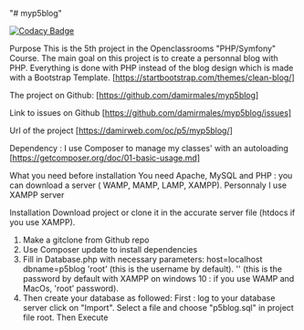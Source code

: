 "# myp5blog" 

[![Codacy Badge](https://api.codacy.com/project/badge/Grade/3e309f372a5c40ea8b3af54be896ecd4)](https://www.codacy.com/manual/d.males/myp5blog?utm_source=github.com&amp;utm_medium=referral&amp;utm_content=damirmales/myp5blog&amp;utm_campaign=Badge_Grade)

Purpose
This is the 5th project in the Openclassrooms "PHP/Symfony" Course.
The main goal on this project is to create a personnal blog with PHP. 
Everything is done with PHP instead of the blog design which is made with a Bootstrap Template.
[https://startbootstrap.com/themes/clean-blog/]

The project on Github:
[https://github.com/damirmales/myp5blog]

Link to issues on Github
[https://github.com/damirmales/myp5blog/issues]

Url of the project
[https://damirweb.com/oc/p5/myp5blog/]

Dependency :
I use Composer to manage my classes' with an autoloading
[https://getcomposer.org/doc/01-basic-usage.md]

What you need before installation
You need Apache, MySQL and PHP : you can download a server ( WAMP, MAMP, LAMP, XAMPP).
Personnaly I use XAMPP server

Installation
Download project or clone it in the accurate server file (htdocs if you use XAMPP).

1. Make a gitclone from Github repo
2. Use Composer update to install dependencies 
3. Fill in Database.php with necessary parameters: 
    host=localhost
    dbname=p5blog
    'root' (this is the username by default).
    '' (this is the password by default with XAMPP on windows 10 : if you use WAMP and MacOs, 'root' password).
4. Then create your database as followed:
First : log to your database server 
click on "Import".
Select a file and choose "p5blog.sql" in project file root.
Then Execute
